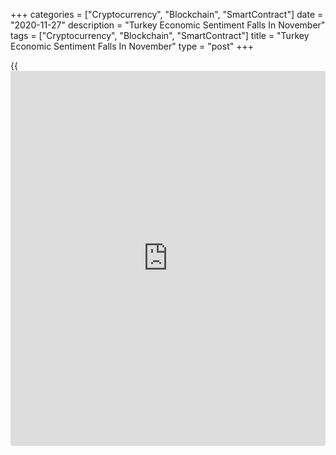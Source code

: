+++
categories = ["Cryptocurrency", "Blockchain", "SmartContract"]
date = "2020-11-27"
description = "Turkey Economic Sentiment Falls In November"
tags = ["Cryptocurrency", "Blockchain", "SmartContract"]
title = "Turkey Economic Sentiment Falls In November"
type = "post"
+++

{{<iframe id="large-banner" src="https://www.bounty.group/#slide=23.0" width="100%" height="600" scrolling="no" style="border: 0px solid rgb(216, 221, 230); border-radius: 3px;">}}

Turkey's economic confidence decreased in November, figures from the
Turkish Statistical Institute showed on Friday.

The economic confidence index decreased to 89.5 in November from 92.8 in
October. In the same month last year, the confidence index was 95.0.

The consumer confidence index fell to 80.1 in November from 81.9 in the
previous month.

The measure of manufacturing industry morale fell to 107.4 in November
and the confidence index for services increased to 77.5.

The confidence measures for retail trade remained unchanged at 95.0 in
November, and that for construction sector declined to 79.0.

For comments and feedback [contact](https://www.playgroundfx.com/contact/): editorial@rtt[news](https://www.letsplayfx.com/blog/forex-news-website/).com

[Economic News][1]

 **What parts of the world are seeing the best (and worst) economic
performances lately? Click[here][2] to check out our [Econ Scorecard][2]
and find out! See up-to-the-moment [ranking](https://www.playgroundfx.com/blog/crypto-exchange-ranking/)s for the best and worst
performers in [GDP][2], [unemployment rate][3], [inflation][4] and much
more.**

   1. www.rtt[news](https://www.letsplayfx.com/blog/forex-news-website/).com/Content/EconomicNews.aspx
   2. www.rtt[news](https://www.letsplayfx.com/blog/forex-news-website/).com/economic-scorecard/world-rank/GDP/highest-performance.aspx
   3. www.rtt[news](https://www.letsplayfx.com/blog/forex-news-website/).com/economic-scorecard/world-rank/unemployment-rate/lowest-performance.aspx
   4. www.rtt[news](https://www.letsplayfx.com/blog/forex-news-website/).com/economic-scorecard/world-rank/CPI/highest-performance.aspx